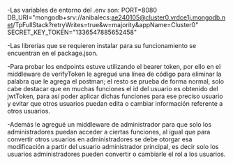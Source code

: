 -Las variables de entorno del .env son: 
PORT=8080
DB_URI="mongodb+srv://anibalecs:ae240105@cluster0.vrdce1j.mongodb.net/TpFullStack?retryWrites=true&w=majority&appName=Cluster0" 
SECRET_KEY_TOKEN="1336547885652458"

-Las librerías que se requieren instalar para su funcionamiento se encuentran en el package.json.

-Para probar los endpoints estuve utilizando el bearer token, por ello en el middleware de verifyToken le agregué una línea de código para eliminar la palabra que le agrega el postman; el resto se prueba de forma normal, solo cabe destacar que en muchas funciones el id del usuario es obtenido del jwtToken, para así poder aplicar dichas funciones para ese preciso usuario y evitar que otros usuarios puedan edita o cambiar información referente a otros usuarios.

-Además le agregué un middleware de administrador para que solo los administradores puedan acceder a ciertas funciones, al igual que para convertir otros usuarios en administradores se debe otorgar esa modificación a partir del usuario administrador principal, es decir solo los usuarios administradores pueden convertir o cambiarle el rol a los usuarios.